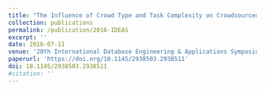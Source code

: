 ```yaml
---
title: "The Influence of Crowd Type and Task Complexity on Crowdsourced Work Quality"
collection: publications
permalink: /publication/2016-IDEAS
excerpt: ''
date: 2016-07-11
venue: '20th International Database Engineering & Applications Symposium (IDEAS)'
paperurl: 'https://doi.org/10.1145/2938503.2938511'
doi: 10.1145/2938503.2938511
#citation: ''
---
```

